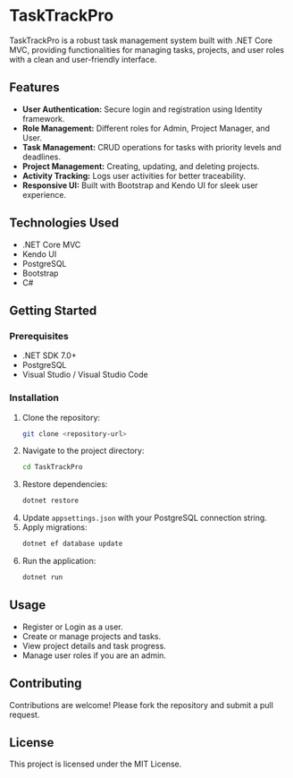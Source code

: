# TaskTrackPro

TaskTrackPro is a robust task management system built with .NET Core MVC, providing functionalities for managing tasks, projects, and user roles with a clean and user-friendly interface.

## Features
- **User Authentication:** Secure login and registration using Identity framework.
- **Role Management:** Different roles for Admin, Project Manager, and User.
- **Task Management:** CRUD operations for tasks with priority levels and deadlines.
- **Project Management:** Creating, updating, and deleting projects.
- **Activity Tracking:** Logs user activities for better traceability.
- **Responsive UI:** Built with Bootstrap and Kendo UI for sleek user experience.

## Technologies Used
- .NET Core MVC
- Kendo UI
- PostgreSQL
- Bootstrap
- C#

## Getting Started

### Prerequisites
- .NET SDK 7.0+
- PostgreSQL
- Visual Studio / Visual Studio Code

### Installation
1. Clone the repository:
   ```bash
   git clone <repository-url>
   ```
2. Navigate to the project directory:
   ```bash
   cd TaskTrackPro
   ```
3. Restore dependencies:
   ```bash
   dotnet restore
   ```
4. Update `appsettings.json` with your PostgreSQL connection string.
5. Apply migrations:
   ```bash
   dotnet ef database update
   ```
6. Run the application:
   ```bash
   dotnet run
   ```

## Usage
- Register or Login as a user.
- Create or manage projects and tasks.
- View project details and task progress.
- Manage user roles if you are an admin.

## Contributing
Contributions are welcome! Please fork the repository and submit a pull request.

## License
This project is licensed under the MIT License.

